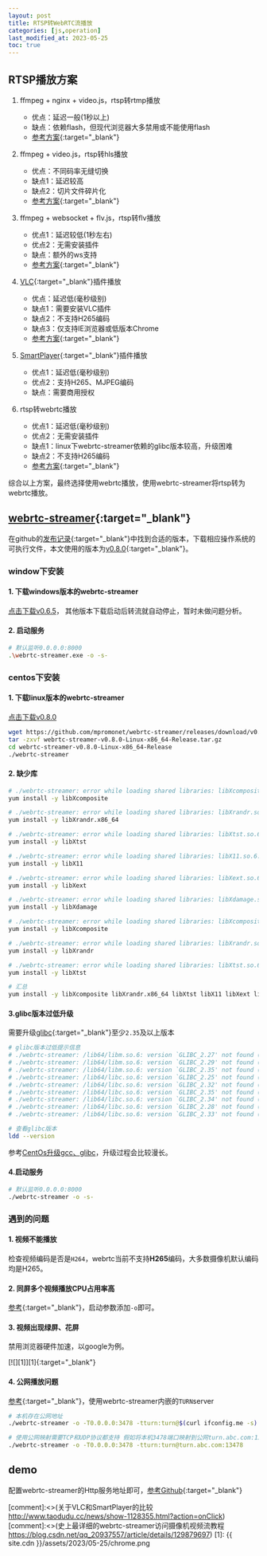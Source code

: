 ```yaml
---
layout: post
title: RTSP转WebRTC流播放
categories: [js,operation]
last_modified_at: 2023-05-25
toc: true
---
```

## RTSP播放方案

1. ffmpeg + nginx + video.js，rtsp转rtmp播放
   - 优点：延迟一般(1秒以上)
   - 缺点：依赖flash，但现代浏览器大多禁用或不能使用flash
   - [参考方案](https://blog.csdn.net/xu_xu_0924/article/details/111984672){:target="_blank"}

2. ffmpeg + video.js，rtsp转hls播放
   - 优点：不同码率无缝切换
   - 缺点1：延迟较高
   - 缺点2：切片文件碎片化
   - [参考方案](https://mp.weixin.qq.com/s/ZQkjlkfo7zmOo2mjDRTmbg){:target="_blank"}

3. ffmpeg + websocket + flv.js，rtsp转flv播放
   - 优点1：延迟较低(1秒左右)
   - 优点2：无需安装插件
   - 缺点：额外的ws支持
   - [参考方案](https://www.cnblogs.com/liuqin-always/p/13853100.html){:target="_blank"}

4. [VLC](https://github.com/videolan/vlc){:target="_blank"}插件播放
   - 优点：延迟低(毫秒级别)
   - 缺点1：需要安装VLC插件
   - 缺点2：不支持H265编码
   - 缺点3：仅支持IE浏览器或低版本Chrome
   - [参考方案](https://blog.csdn.net/zyhse/article/details/113771661){:target="_blank"}

5. [SmartPlayer](https://github.com/daniulive/SmarterStreaming){:target="_blank"}插件播放
   - 优点1：延迟低(毫秒级别)
   - 优点2：支持H265、MJPEG编码
   - 缺点：需要商用授权

6. rtsp转webrtc播放
   - 优点1：延迟低(毫秒级别)
   - 优点2：无需安装插件
   - 缺点1：linux下webrtc-streamer依赖的glibc版本较高，升级困难
   - 缺点2：不支持H265编码
   - [参考方案](https://blog.csdn.net/qq_20937557/article/details/129879697){:target="_blank"}

综合以上方案，最终选择使用webrtc播放，使用webrtc-streamer将rtsp转为webrtc播放。

## [webrtc-streamer](https://github.com/mpromonet/webrtc-streamer){:target="_blank"}

在github的[发布记录](https://github.com/mpromonet/webrtc-streamer/releases){:target="_blank"}中找到合适的版本，下载相应操作系统的可执行文件，本文使用的版本为[v0.8.0](https://github.com/mpromonet/webrtc-streamer/releases/tag/v0.8.0){:target="_blank"}。

### window下安装

#### 1. 下载windows版本的webrtc-streamer

[点击下载v0.6.5](https://github.com/mpromonet/webrtc-streamer/releases/download/v0.8.0/webrtc-streamer-v0.8.0-Windows-AMD64-Release.tar.gz)，
其他版本下载启动后转流就自动停止，暂时未做问题分析。

#### 2. 启动服务

```bash
# 默认监听0.0.0.0:8000
.\webrtc-streamer.exe -o -s-
```

### centos下安装

#### 1. 下载linux版本的webrtc-streamer

[点击下载v0.8.0](https://github.com/mpromonet/webrtc-streamer/releases/download/v0.8.0/webrtc-streamer-v0.8.0-Linux-x86_64-Release.tar.gz)

```bash
wget https://github.com/mpromonet/webrtc-streamer/releases/download/v0.8.0/webrtc-streamer-v0.8.0-Linux-x86_64-Release.tar.gz
tar -zxvf webrtc-streamer-v0.8.0-Linux-x86_64-Release.tar.gz
cd webrtc-streamer-v0.8.0-Linux-x86_64-Release
./webrtc-streamer
```

#### 2. 缺少库

```bash
# ./webrtc-streamer: error while loading shared libraries: libXcomposite.so.1: cannot open shared object file: No such file or directory
yum install -y libXcomposite

# ./webrtc-streamer: error while loading shared libraries: libXrandr.so.2: cannot open shared object file: No such file or directory
yum install -y libXrandr.x86_64

# ./webrtc-streamer: error while loading shared libraries: libXtst.so.6: cannot open shared object file: No such file or directory
yum install -y libXtst

# ./webrtc-streamer: error while loading shared libraries: libX11.so.6: cannot open shared object file: No such file or directory
yum install -y libX11

# ./webrtc-streamer: error while loading shared libraries: libXext.so.6: cannot open shared object file: No such file or directory
yum install -y libXext

# ./webrtc-streamer: error while loading shared libraries: libXdamage.so.1: cannot open shared object file: No such file or directory
yum install -y libXdamage

# ./webrtc-streamer: error while loading shared libraries: libXcomposite.so.1: cannot open shared object file: No such file or directory
yum install -y libXcomposite

# ./webrtc-streamer: error while loading shared libraries: libXrandr.so.2: cannot open shared object file: No such file or directory
yum install -y libXrandr

# ./webrtc-streamer: error while loading shared libraries: libXtst.so.6: cannot open shared object file: No such file or directory
yum install -y libXtst

# 汇总
yum install -y libXcomposite libXrandr.x86_64 libXtst libX11 libXext libXdamage libXcomposite libXrandr libXtst
```

#### 3.glibc版本过低升级

需要升级[glibc](https://mirrors.aliyun.com/gnu/glibc/){:target="_blank"}至少`2.35`及以上版本

```bash
# glibc版本过低提示信息
# ./webrtc-streamer: /lib64/libm.so.6: version `GLIBC_2.27' not found (required by ./webrtc-streamer)
# ./webrtc-streamer: /lib64/libm.so.6: version `GLIBC_2.29' not found (required by ./webrtc-streamer)
# ./webrtc-streamer: /lib64/libm.so.6: version `GLIBC_2.35' not found (required by ./webrtc-streamer)
# ./webrtc-streamer: /lib64/libc.so.6: version `GLIBC_2.25' not found (required by ./webrtc-streamer)
# ./webrtc-streamer: /lib64/libc.so.6: version `GLIBC_2.32' not found (required by ./webrtc-streamer)
# ./webrtc-streamer: /lib64/libc.so.6: version `GLIBC_2.35' not found (required by ./webrtc-streamer)
# ./webrtc-streamer: /lib64/libc.so.6: version `GLIBC_2.34' not found (required by ./webrtc-streamer)
# ./webrtc-streamer: /lib64/libc.so.6: version `GLIBC_2.28' not found (required by ./webrtc-streamer)
# ./webrtc-streamer: /lib64/libc.so.6: version `GLIBC_2.33' not found (required by ./webrtc-streamer)

# 查看glibc版本
ldd --version
```

参考[CentOs升级gcc、glibc](./2023-05-24-centos-gcc-glibc-upgrade.md)，升级过程会比较漫长。

#### 4.启动服务

```bash
# 默认监听0.0.0.0:8000
./webrtc-streamer -o -s-
```

### 遇到的问题

#### 1. 视频不能播放

检查视频编码是否是`H264`，webrtc当前不支持**H265**编码，大多数摄像机默认编码均是H265。

#### 2. 同屏多个视频播放CPU占用率高

[参考](https://github.com/mpromonet/webrtc-streamer/issues/401#issuecomment-813301063){:target="_blank"}，启动参数添加`-o`即可。

#### 3. 视频出现绿屏、花屏

禁用浏览器硬件加速，以google为例。

[![][1]][1]{:target="_blank"}

#### 4. 公网播放问题

[参考](https://github.com/mpromonet/webrtc-streamer/issues/314#issuecomment-615135937){:target="_blank"}，使用webrtc-streamer内嵌的`TURN`server

```bash
# 本机存在公网地址
./webrtc-streamer -o -T0.0.0.0:3478 -tturn:turn@$(curl ifconfig.me -s):3478

# 使用公网映射需要TCP和UDP协议都支持 假如将本机3478端口映射到公网turn.abc.com:13478端口
./webrtc-streamer -o -T0.0.0.0:3478 -tturn:turn@turn.abc.com:13478
```

## demo

配置webrtc-streamer的Http服务地址即可，[参考Github](https://github.com/mpromonet/webrtc-streamer-html){:target="_blank"}

[comment]:<>(关于VLC和SmartPlayer的比较 http://www.taodudu.cc/news/show-1128355.html?action=onClick)
[comment]:<>(史上最详细的webrtc-streamer访问摄像机视频流教程 https://blog.csdn.net/qq_20937557/article/details/129879697)
[1]: {{ site.cdn }}/assets/2023/05-25/chrome.png